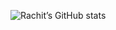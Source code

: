 ![Rachit’s GitHub stats](https://github-readme-stats.vercel.app/api?username=rachit-j&show_icons=true&theme=transparent)
